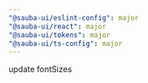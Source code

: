 ```yaml
---
"@sauba-ui/eslint-config": major
"@sauba-ui/react": major
"@sauba-ui/tokens": major
"@sauba-ui/ts-config": major
---
```


update fontSizes
